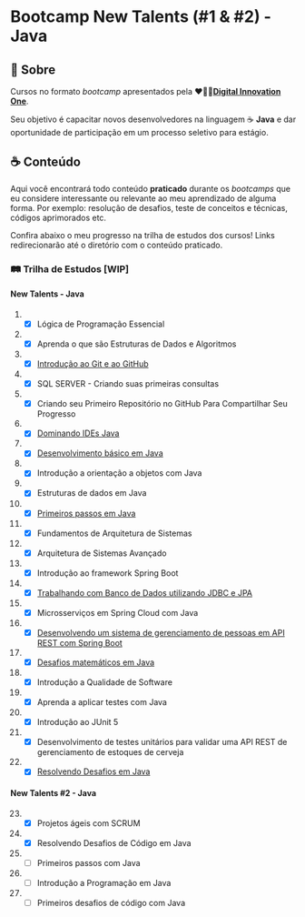 # Bootcamp New Talents (#1 & #2) - Java

## :book: Sobre

Cursos no formato _bootcamp_ apresentados pela ❤️🧡💛[**Digital Innovation One**](https://github.com/digitalinnovationone).

Seu objetivo é capacitar novos desenvolvedores na linguagem :coffee: **Java** e dar oportunidade de participação em um processo seletivo para estágio.

## :coffee: Conteúdo

Aqui você encontrará todo conteúdo **praticado** durante os _bootcamps_ que eu considere interessante ou relevante ao meu aprendizado de alguma forma.
Por exemplo: resolução de desafios, teste de conceitos e técnicas, códigos aprimorados etc.

Confira abaixo o meu progresso na trilha de estudos dos cursos!
Links redirecionarão até o diretório com o conteúdo praticado.

### :railway_track: Trilha de Estudos [WIP]

#### New Talents - Java

1) - [x] Lógica de Programação Essencial
2) - [x] Aprenda o que são Estruturas de Dados e Algoritmos
3) - [x] [Introdução ao Git e ao GitHub](introducao-git-e-github/ "ir para o diretório")
4) - [x] SQL SERVER - Criando suas primeiras consultas
5) - [x] Criando seu Primeiro Repositório no GitHub Para Compartilhar Seu Progresso
6) - [x] [Dominando IDEs Java](dominando-ides-java/ "ir para o diretório")
7) - [x] [Desenvolvimento básico em Java](desenvolvimento-basico-em-java/ "ir para o diretório")
8) - [x] Introdução a orientação a objetos com Java
9) - [x] Estruturas de dados em Java
10) - [x] [Primeiros passos em Java](primeiros-passos-em-java/ "ir para o diretório")
11) - [x] Fundamentos de Arquitetura de Sistemas
12) - [x]  Arquitetura de Sistemas Avançado
13) - [x] Introdução ao framework Spring Boot
14) - [x] [Trabalhando com Banco de Dados utilizando JDBC e JPA](banco-de-dados-com-jdbc-e-jpa/ "ir para o diretório")
15) - [x] Microsserviços em Spring Cloud com Java
16) - [x] [Desenvolvendo um sistema de gerenciamento de pessoas em API REST com Spring Boot](person-api/ "ir para o diretório")
17) - [x] [Desafios matemáticos em Java](desafios-matematicos-em-java/ "ir para o diretório")
18) - [x] Introdução a Qualidade de Software
19) - [x] Aprenda a aplicar testes com Java
20) - [x] Introdução ao JUnit 5
21) - [x] Desenvolvimento de testes unitários para validar uma API REST de gerenciamento de estoques de cerveja
22) - [x] [Resolvendo Desafios em Java](resolvendo-desafios-em-java/ "ir para o diretório")

#### New Talents #2 - Java

23. - [x] Projetos ágeis com SCRUM
24. - [x] Resolvendo Desafios de Código em Java
25. - [ ] Primeiros passos com Java
26. - [ ] Introdução a Programação em Java
27. - [ ] Primeiros desafios de código com Java